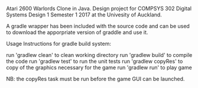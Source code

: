 Atari 2600 Warlords Clone in Java. Design project for COMPSYS 302 Digital Systems Design 1 Semester 1 2017 at the Univesity of Auckland.

A gradle wrapper has been included with the source code and can be used to download the apporpriate version of graddle and use it.

Usage Instructions for gradle build system:

run 'gradlew clean' to clean working directory
run 'gradlew build' to compile the code
run 'gradlew test' to run the unit tests
run 'gradlew copyRes' to copy of the graphics necessary for the game
run 'gradlew run' to play game

NB: the copyRes task must be run before the game GUI can be launched.